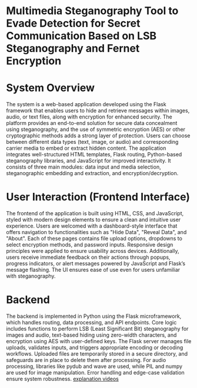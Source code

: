 # Multimedia Steganography Tool to Evade Detection for Secret Communication Based on LSB Steganography and Fernet Encryption

# System Overview
The system is a web-based application developed using the Flask framework that enables users to hide and retrieve messages within images, audio, or text files, along with encryption for enhanced security. The platform provides an end-to-end solution for secure data concealment using steganography, and the use of symmetric encryption (AES) or other cryptographic methods adds a strong layer of protection. Users can choose between different data types (text, image, or audio) and corresponding carrier media to embed or extract hidden content. The application integrates well-structured HTML templates, Flask routing, Python-based steganography libraries, and JavaScript for improved interactivity. It consists of three main modules: data input and media selection, steganographic embedding and extraction, and encryption/decryption.

# User Interaction (Frontend Interface)
The frontend of the application is built using HTML, CSS, and JavaScript, styled with modern design elements to ensure a clean and intuitive user experience. Users are welcomed with a dashboard-style interface that offers navigation to functionalities such as "Hide Data", "Reveal Data", and "About". Each of these pages contains file upload options, dropdowns to select encryption methods, and password inputs. Responsive design principles were applied to ensure usability across devices. Additionally, users receive immediate feedback on their actions through popups, progress indicators, or alert messages powered by JavaScript and Flask’s message flashing. The UI ensures ease of use even for users unfamiliar with steganography.

# Backend
The backend is implemented in Python using the Flask microframework, which handles routing, data processing, and API endpoints. Core logic includes functions to perform LSB (Least Significant Bit) steganography for images and audio, text-based hiding using zero-width characters, and encryption using AES with user-defined keys. The Flask server manages file uploads, validates inputs, and triggers appropriate encoding or decoding workflows. Uploaded files are temporarily stored in a secure directory, and safeguards are in place to delete them after processing. For audio processing, libraries like pydub and wave are used, while PIL and numpy are used for image manipulation. Error handling and edge-case validation ensure system robustness.
<a href="https://drive.google.com/drive/u/0/folders/1QtuzUR96pagr_WHdgndaqPFWRLGFgBat?direction=a">explanation videos</a>
